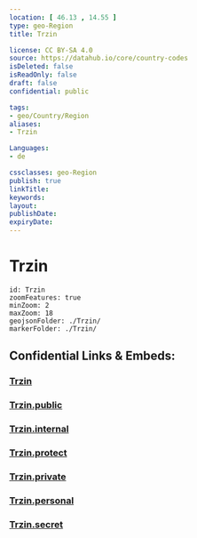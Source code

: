 ```yaml
---
location: [ 46.13 , 14.55 ] 
type: geo-Region
title: Trzin

license: CC BY-SA 4.0
source: https://datahub.io/core/country-codes
isDeleted: false
isReadOnly: false
draft: false
confidential: public

tags:
- geo/Country/Region
aliases:
- Trzin

Languages:
- de

cssclasses: geo-Region
publish: true
linkTitle: 
keywords: 
layout: 
publishDate: 
expiryDate: 
---
```


# Trzin

```leaflet
id: Trzin
zoomFeatures: true 
minZoom: 2 
maxZoom: 18
geojsonFolder: ./Trzin/
markerFolder: ./Trzin/
```


## Confidential Links & Embeds: 

### [Trzin](/_Standards/Earth/Continent/Europe/Europe~Central/Slovenia/Regions~Slovenia/Osrednje_slovenska/counties~Osrednjeslovenska/Trzin.md) 

### [Trzin.public](/_public/Earth/Continent/Europe/Europe~Central/Slovenia/Regions~Slovenia/Osrednje_slovenska/counties~Osrednjeslovenska/Trzin.public.md) 

### [Trzin.internal](/_internal/Earth/Continent/Europe/Europe~Central/Slovenia/Regions~Slovenia/Osrednje_slovenska/counties~Osrednjeslovenska/Trzin.internal.md) 

### [Trzin.protect](/_protect/Earth/Continent/Europe/Europe~Central/Slovenia/Regions~Slovenia/Osrednje_slovenska/counties~Osrednjeslovenska/Trzin.protect.md) 

### [Trzin.private](/_private/Earth/Continent/Europe/Europe~Central/Slovenia/Regions~Slovenia/Osrednje_slovenska/counties~Osrednjeslovenska/Trzin.private.md) 

### [Trzin.personal](/_personal/Earth/Continent/Europe/Europe~Central/Slovenia/Regions~Slovenia/Osrednje_slovenska/counties~Osrednjeslovenska/Trzin.personal.md) 

### [Trzin.secret](/_secret/Earth/Continent/Europe/Europe~Central/Slovenia/Regions~Slovenia/Osrednje_slovenska/counties~Osrednjeslovenska/Trzin.secret.md)

